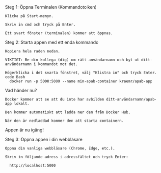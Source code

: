 Steg 1: Öppna Terminalen (Kommandotolken)

    Klicka på Start-menyn.

    Skriv in cmd och tryck på Enter.

    Ett svart fönster (terminalen) kommer att öppnas.

Steg 2: Starta appen med ett enda kommando

    Kopiera hela raden nedan.

    VIKTIGT: Be din kollega (dig) om rätt användarnamn och byt ut ditt-användarnamn i kommandot mot det.

    Högerklicka i det svarta fönstret, välj "Klistra in" och tryck Enter.
    code Bash        
      docker run -p 5000:5000 --name min-apab-container kraemr/apab-app

      

Vad händer nu?

    Docker kommer att se att du inte har avbilden ditt-användarnamn/apab-app lokalt.

    Den kommer automatiskt att ladda ner den från Docker Hub.

    När den är nedladdad kommer den att starta containern.

Appen är nu igång!

Steg 3: Öppna appen i din webbläsare

    Öppna din vanliga webbläsare (Chrome, Edge, etc.).

    Skriv in följande adress i adressfältet och tryck Enter:
    
      http://localhost:5000

  
